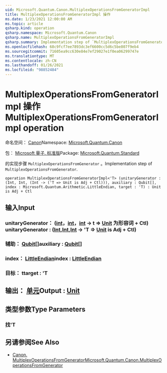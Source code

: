 ```yaml
---
uid: Microsoft.Quantum.Canon.MultiplexOperationsFromGeneratorImpl
title: MultiplexOperationsFromGeneratorImpl 操作
ms.date: 1/23/2021 12:00:00 AM
ms.topic: article
qsharp.kind: operation
qsharp.namespace: Microsoft.Quantum.Canon
qsharp.name: MultiplexOperationsFromGeneratorImpl
qsharp.summary: Implementation step of `MultiplexOperationsFromGenerator`.
ms.openlocfilehash: 68c9fcf7ee7893dc3ef6600cc5d6c5be807f9eb4
ms.sourcegitcommit: 71605ea9cc630e84e7ef29027e1f0ea06299747e
ms.translationtype: MT
ms.contentlocale: zh-CN
ms.lasthandoff: 01/26/2021
ms.locfileid: "98852484"
---
```

# <a name="multiplexoperationsfromgeneratorimpl-operation"></a><span data-ttu-id="bf170-102">MultiplexOperationsFromGeneratorImpl 操作</span><span class="sxs-lookup"><span data-stu-id="bf170-102">MultiplexOperationsFromGeneratorImpl operation</span></span>

<span data-ttu-id="bf170-103">命名空间： [Canon](xref:Microsoft.Quantum.Canon)</span><span class="sxs-lookup"><span data-stu-id="bf170-103">Namespace: [Microsoft.Quantum.Canon](xref:Microsoft.Quantum.Canon)</span></span>

<span data-ttu-id="bf170-104">包： [Microsoft 量子. 标准版](https://nuget.org/packages/Microsoft.Quantum.Standard)</span><span class="sxs-lookup"><span data-stu-id="bf170-104">Package: [Microsoft.Quantum.Standard](https://nuget.org/packages/Microsoft.Quantum.Standard)</span></span>


<span data-ttu-id="bf170-105">的实现步骤 `MultiplexOperationsFromGenerator` 。</span><span class="sxs-lookup"><span data-stu-id="bf170-105">Implementation step of `MultiplexOperationsFromGenerator`.</span></span>

```qsharp
operation MultiplexOperationsFromGeneratorImpl<'T> (unitaryGenerator : (Int, Int, (Int -> ('T => Unit is Adj + Ctl))), auxiliary : Qubit[], index : Microsoft.Quantum.Arithmetic.LittleEndian, target : 'T) : Unit is Adj + Ctl
```


## <a name="input"></a><span data-ttu-id="bf170-106">输入</span><span class="sxs-lookup"><span data-stu-id="bf170-106">Input</span></span>

### <a name="unitarygenerator--intintint---t--unit--is-adj--ctl"></a><span data-ttu-id="bf170-107">unitaryGenerator： ([int](xref:microsoft.quantum.lang-ref.int)，[int](xref:microsoft.quantum.lang-ref.int)，[int](xref:microsoft.quantum.lang-ref.int) -> t => [Unit](xref:microsoft.quantum.lang-ref.unit)  为形容词 + Ctl) </span><span class="sxs-lookup"><span data-stu-id="bf170-107">unitaryGenerator : ([Int](xref:microsoft.quantum.lang-ref.int),[Int](xref:microsoft.quantum.lang-ref.int),[Int](xref:microsoft.quantum.lang-ref.int) -> 'T => [Unit](xref:microsoft.quantum.lang-ref.unit)  is Adj + Ctl)</span></span>




### <a name="auxiliary--qubit"></a><span data-ttu-id="bf170-108">辅助： [Qubit](xref:microsoft.quantum.lang-ref.qubit)[]</span><span class="sxs-lookup"><span data-stu-id="bf170-108">auxiliary : [Qubit](xref:microsoft.quantum.lang-ref.qubit)[]</span></span>




### <a name="index--littleendian"></a><span data-ttu-id="bf170-109">index： [LittleEndian](xref:Microsoft.Quantum.Arithmetic.LittleEndian)</span><span class="sxs-lookup"><span data-stu-id="bf170-109">index : [LittleEndian](xref:Microsoft.Quantum.Arithmetic.LittleEndian)</span></span>




### <a name="target--t"></a><span data-ttu-id="bf170-110">目标： t</span><span class="sxs-lookup"><span data-stu-id="bf170-110">target : 'T</span></span>





## <a name="output--unit"></a><span data-ttu-id="bf170-111">输出： [单元](xref:microsoft.quantum.lang-ref.unit)</span><span class="sxs-lookup"><span data-stu-id="bf170-111">Output : [Unit](xref:microsoft.quantum.lang-ref.unit)</span></span>



## <a name="type-parameters"></a><span data-ttu-id="bf170-112">类型参数</span><span class="sxs-lookup"><span data-stu-id="bf170-112">Type Parameters</span></span>

### <a name="t"></a><span data-ttu-id="bf170-113">找</span><span class="sxs-lookup"><span data-stu-id="bf170-113">'T</span></span>



## <a name="see-also"></a><span data-ttu-id="bf170-114">另请参阅</span><span class="sxs-lookup"><span data-stu-id="bf170-114">See Also</span></span>

- [<span data-ttu-id="bf170-115">Canon. MultiplexOperationsFromGenerator</span><span class="sxs-lookup"><span data-stu-id="bf170-115">Microsoft.Quantum.Canon.MultiplexOperationsFromGenerator</span></span>](xref:Microsoft.Quantum.Canon.MultiplexOperationsFromGenerator)